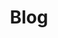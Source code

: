 ---
title: Blog
url: /blog/ 
type: landing
sections:
  - block: hero
    content:
      title: The Diary
      text: 'Personal experiences and musings from the woods'

    design:
      no_padding: true
      spacing:
        padding: [0, 0, 0, 0]
        margin: [0, 0, 0, 0]

  - block: collection
    content:
      filters:
        folders:
          - blog
    design:
      view: article-grid
      columns: 4
      spacing:
        padding: ['3rem', 0, '6rem', 0]
---